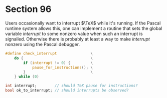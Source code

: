 # Section 96

Users occasionally want to interrupt $\TeX$ while it's running.
If the Pascal runtime system allows this, one can implement a routine that sets the global variable *interrupt* to some nonzero value when such an interrupt is signalled.
Otherwise there is probably at least a way to make *interrupt* nonzero using the Pascal debugger.

```c include/texerror.h
#define check_interrupt               \
    do {                              \
        if (interrupt != 0) {         \
            pause_for_instructions(); \
        }                             \
    } while (0)
```

```c << Global variables >>+=
int interrupt;        // should TeX pause for instructions?
bool ok_to_interrupt; // should interrupts be observed?
```
